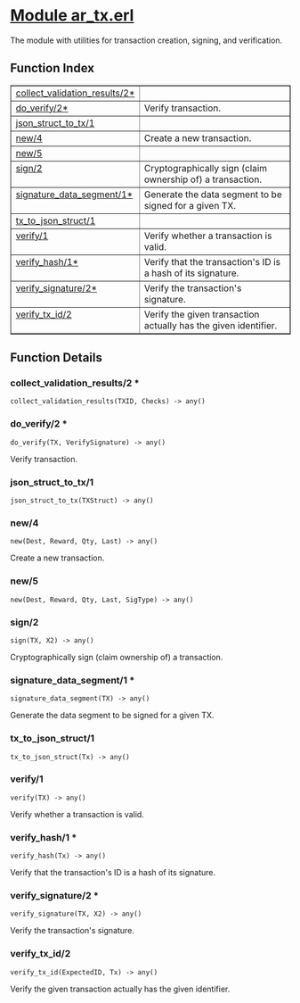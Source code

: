 # [Module ar_tx.erl](https://github.com/permaweb/HyperBEAM/blob/main/src/ar_tx.erl)




The module with utilities for transaction creation, signing, and verification.

<a name="index"></a>

## Function Index ##


<table width="100%" border="1" cellspacing="0" cellpadding="2" summary="function index"><tr><td valign="top"><a href="#collect_validation_results-2">collect_validation_results/2*</a></td><td></td></tr><tr><td valign="top"><a href="#do_verify-2">do_verify/2*</a></td><td>Verify transaction.</td></tr><tr><td valign="top"><a href="#json_struct_to_tx-1">json_struct_to_tx/1</a></td><td></td></tr><tr><td valign="top"><a href="#new-4">new/4</a></td><td>Create a new transaction.</td></tr><tr><td valign="top"><a href="#new-5">new/5</a></td><td></td></tr><tr><td valign="top"><a href="#sign-2">sign/2</a></td><td>Cryptographically sign (claim ownership of) a transaction.</td></tr><tr><td valign="top"><a href="#signature_data_segment-1">signature_data_segment/1*</a></td><td>Generate the data segment to be signed for a given TX.</td></tr><tr><td valign="top"><a href="#tx_to_json_struct-1">tx_to_json_struct/1</a></td><td></td></tr><tr><td valign="top"><a href="#verify-1">verify/1</a></td><td>Verify whether a transaction is valid.</td></tr><tr><td valign="top"><a href="#verify_hash-1">verify_hash/1*</a></td><td>Verify that the transaction's ID is a hash of its signature.</td></tr><tr><td valign="top"><a href="#verify_signature-2">verify_signature/2*</a></td><td>Verify the transaction's signature.</td></tr><tr><td valign="top"><a href="#verify_tx_id-2">verify_tx_id/2</a></td><td>Verify the given transaction actually has the given identifier.</td></tr></table>


<a name="functions"></a>

## Function Details ##

<a name="collect_validation_results-2"></a>

### collect_validation_results/2 * ###

`collect_validation_results(TXID, Checks) -> any()`

<a name="do_verify-2"></a>

### do_verify/2 * ###

`do_verify(TX, VerifySignature) -> any()`

Verify transaction.

<a name="json_struct_to_tx-1"></a>

### json_struct_to_tx/1 ###

`json_struct_to_tx(TXStruct) -> any()`

<a name="new-4"></a>

### new/4 ###

`new(Dest, Reward, Qty, Last) -> any()`

Create a new transaction.

<a name="new-5"></a>

### new/5 ###

`new(Dest, Reward, Qty, Last, SigType) -> any()`

<a name="sign-2"></a>

### sign/2 ###

`sign(TX, X2) -> any()`

Cryptographically sign (claim ownership of) a transaction.

<a name="signature_data_segment-1"></a>

### signature_data_segment/1 * ###

`signature_data_segment(TX) -> any()`

Generate the data segment to be signed for a given TX.

<a name="tx_to_json_struct-1"></a>

### tx_to_json_struct/1 ###

`tx_to_json_struct(Tx) -> any()`

<a name="verify-1"></a>

### verify/1 ###

`verify(TX) -> any()`

Verify whether a transaction is valid.

<a name="verify_hash-1"></a>

### verify_hash/1 * ###

`verify_hash(Tx) -> any()`

Verify that the transaction's ID is a hash of its signature.

<a name="verify_signature-2"></a>

### verify_signature/2 * ###

`verify_signature(TX, X2) -> any()`

Verify the transaction's signature.

<a name="verify_tx_id-2"></a>

### verify_tx_id/2 ###

`verify_tx_id(ExpectedID, Tx) -> any()`

Verify the given transaction actually has the given identifier.

